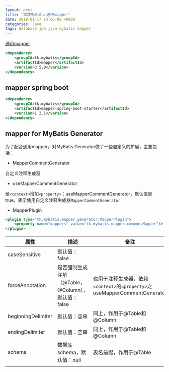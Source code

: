 ```yaml
---
layout: post
title: "实践MyBatis通用mapper"
date: 2018-01-17 14:05:00 +0800
categories: Java
tags: database jpa java mybatis mapper
---
```


[通用mapper](https://mapperhelper.github.io)

```xml
<dependency>
	<groupId>tk.mybatis</groupId>
	<artifactId>mapper</artifactId>
	<version>3.5.0</version>
</dependency>
```

## mapper spring boot

```xml
<dependency>
	<groupId>tk.mybatis</groupId>
	<artifactId>mapper-spring-boot-starter</artifactId>
	<version>1.2.1</version>
</dependency>
```

## mapper for MyBatis Generator

为了配合通用mapper，对MyBatis Generator做了一些自定义的扩展，主要包括：

* MapperCommentGenerator

自定义注释生成器

* useMapperCommentGenerator

给`<context>`增加`<property>`：useMapperCommentGenerator，默认值是true，表示使用自定义注释生成器`MapperCommentGenerator`

* MapperPlugin

```xml
<plugin type="tk.mybatis.mapper.generator.MapperPlugin">
	<property name="mappers" value="tk.mybatis.mapper.common.Mapper"/>
</plugin>
```



| 属性                 | 描述                                 | 备注                                       |
| ------------------ | ---------------------------------- | ---------------------------------------- |
| caseSensitive      | 默认值：false                          |                                          |
| forceAnnotation    | 是否强制生成注解（@Table，@Column），默认值：false | 也用于注释生成器，依赖`<context>`的`<property>`之useMapperCommentGenerator |
| beginningDelimiter | 默认值：空串                             | 同上，作用于@Table和@Column                     |
| endingDelimiter    | 默认值：空串                             | 同上，作用于@Table和@Column                     |
| schema             | 数据库schema，默认值：null                 | 表名前缀，作用于@Table                           |
|                    |                                    |                                          |

